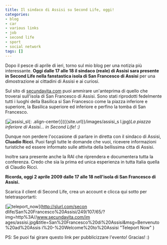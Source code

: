 ```yaml
---
title: Il sindaco di Assisi su Second Life, oggi!
categories:
- blog
- car
- various links
- job
- second life
- sport
- social network
tags: []
---
```

Dopo il pesce di aprile di ieri, torno sul mio blog per una notizia più
interessante. **Oggi dalle 17 alle 18 il sindaco (reale) di Assisi sara
presente in Second Life nella fanstastica isola di San Francesco di Assisi**
per una dimostrazione ai cittadini di Assisi e ai curiosi.

Sul sito di [secundavita.com](http://www.secundavita.com/
"http://www.secundavita.com/" ) puoi ammirare un'anteprima di quello che
troverai sull'isola di San Francesco di Assisi. Sono stati riprodotti
fedelmente tutti i luoghi della Basilica si San Francesco come la piazza
inferiore e superiore, la Basilica superiore ed inferiore e perfino la tomba
di San Francesco.

[![assisi_sl]({{site.url}}/images/assisi_sl.jpg){: .align-center}]({{site.url}}/images/assisi_s
l.jpg)_La piazza inferiore di Assisi... in Second Life! :)_

Dunque non perdere l'occasione di parlare in diretta con il sindaco di Assisi,
**Cluadio Ricci.** Puoi fargli tutte le domande che vuoi, ricevere
informazioni turistiche ed essere informato sulle attivita della bellissima
citta di Assisi.

Inoltre sara presente anche la RAI che riprendera e documentera tutta la
conferenza. Credo che sia la prima ed unica esperienza in tutta Italia quella
di Claudio Ricci.

**Ricorda, oggi 2 aprile 2009 dalle 17 alle 18 nell'isola di San Francesco di Assisi.**

Scarica il client di Second Life, crea un account e clicca qui sotto per
teletrasportarti:

[![teleport_now]({{site.url}}/images/teleport_now.png)](http://slurl.com/secon
dlife/San%20Francesco%20Assisi/249/107/65/?img=http%3A//www.secundavita.com/im
ages/assisi.jpg&title=San%20Francesco%20di%20Assisi&msg=Benvenuto%20ad%20Assis
i%20-%20Welcome%20to%20Assisi "Teleport Now" )

PS: Se puoi fai girare questo link per pubblicizzare l'evento! Gracias! :)

